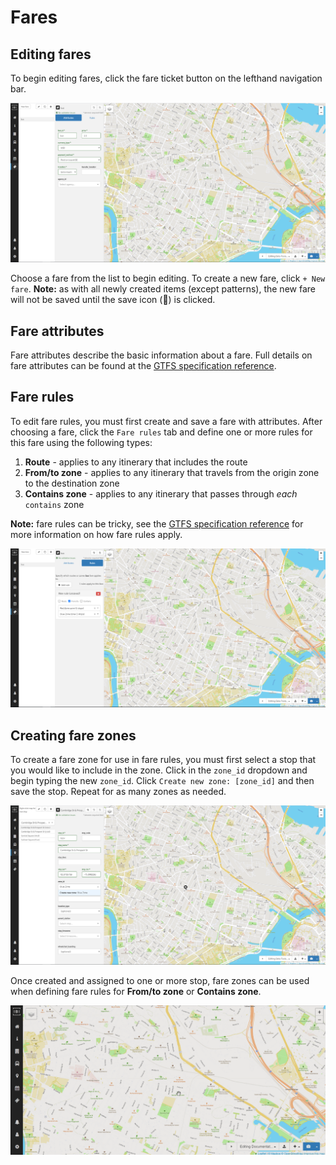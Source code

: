 # Fares

## Editing fares

To begin editing fares, click the fare ticket button on the lefthand navigation bar.

![screenshot](../../img/edit-fares.png)

Choose a fare from the list to begin editing. To create a new fare, click `+ New fare`. **Note:** as with all newly created items (except patterns), the new fare will not be saved until the save icon (💾) is clicked.

## Fare attributes

Fare attributes describe the basic information about a fare. Full details on fare attributes can be found at the [GTFS specification reference](https://developers.google.com/transit/gtfs/reference/fare_attributes-file).

## Fare rules

To edit fare rules, you must first create and save a fare with attributes. After choosing a fare, click the `Fare rules` tab and define one or more rules for this fare using the following types:

1. **Route** - applies to any itinerary that includes the route
2. **From/to zone** - applies to any itinerary that travels from the origin zone to the destination zone
3. **Contains zone** - applies to any itinerary that passes through *each* `contains` zone

**Note:** fare rules can be tricky, see the [GTFS specification reference](https://developers.google.com/transit/gtfs/reference/fare_rules-file) for more information on how fare rules apply.

![screenshot](../../img/edit-fare-rules.png)


## Creating fare zones

To create a fare zone for use in fare rules, you must first select a stop that you would like to include in the zone. Click in the `zone_id` dropdown and begin typing the new `zone_id`. Click `Create new zone: [zone_id]` and then save the stop. Repeat for as many zones as needed.

![screenshot](../../img/add-fare-zone.png)


Once created and assigned to one or more stop, fare zones can be used when defining fare rules for **From/to zone** or **Contains zone**.

![gif](../../gif/create-fares.gif)
